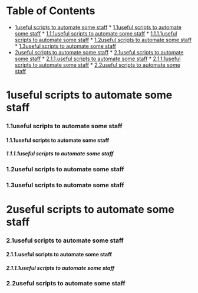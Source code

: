 Table of Contents
=================

   * [1useful scripts to automate some staff](#1useful-scripts-to-automate-some-staff)
         * [1.1useful scripts to automate some staff](#11useful-scripts-to-automate-some-staff)
            * [1.1.1useful scripts to automate some staff](#111useful-scripts-to-automate-some-staff)
               * [1.1.1.1useful scripts to automate some staff](#1111useful-scripts-to-automate-some-staff)
         * [1.2useful scripts to automate some staff](#12useful-scripts-to-automate-some-staff)
         * [1.3useful scripts to automate some staff](#13useful-scripts-to-automate-some-staff)
   * [2useful scripts to automate some staff](#2useful-scripts-to-automate-some-staff)
         * [2.1useful scripts to automate some staff](#21useful-scripts-to-automate-some-staff)
            * [2.1.1.useful scripts to automate some staff](#211useful-scripts-to-automate-some-staff)
               * [2.1.1.1useful scripts to automate some staff](#2111useful-scripts-to-automate-some-staff)
         * [2.2useful scripts to automate some staff](#22useful-scripts-to-automate-some-staff)

# 1useful scripts to automate some staff
### 1.1useful scripts to automate some staff
#### 1.1.1useful scripts to automate some staff
##### 1.1.1.1useful scripts to automate some staff
### 1.2useful scripts to automate some staff
### 1.3useful scripts to automate some staff
# 2useful scripts to automate some staff
### 2.1useful scripts to automate some staff
#### 2.1.1.useful scripts to automate some staff
##### 2.1.1.1useful scripts to automate some staff
### 2.2useful scripts to automate some staff

